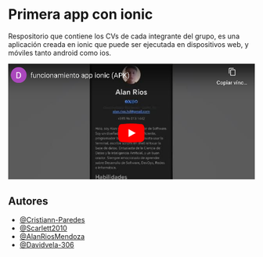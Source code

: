 # Primera app con ionic

Respositorio que contiene los CVs de cada integrante del grupo, es una aplicación creada en ionic que puede ser ejecutada en dispositivos web, y móviles tanto android como ios.


[![Comprehensive Markdown Crash Course](https://raw.githubusercontent.com/Davidvela-306/primera_app_ionic_24b/refs/heads/main/src/assets/video.png)](https://youtu.be/UgYlaTqCYU0)
## Autores

- [@Cristiann-Paredes](https://github.com/Cristiann-Paredes)
- [@Scarlett2010](https://github.com/Scarlett2010)
- [@AlanRiosMendoza](https://github.com/AlanRiosMendoza)
- [@Davidvela-306](https://github.com/Davidvela-306)

